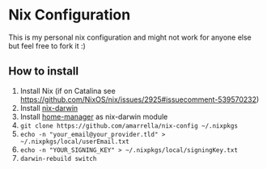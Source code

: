 # Nix Configuration

This is my personal nix configuration and might not work for anyone else but feel free to fork it :) 

## How to install
1. Install Nix (if on Catalina see https://github.com/NixOS/nix/issues/2925#issuecomment-539570232) 
2. Install [nix-darwin](https://github.com/LnL7/nix-darwin/) 
3. Install [home-manager](https://rycee.gitlab.io/home-manager/index.html#sec-install-nix-darwin-module) as nix-darwin module
4. `git clone https://github.com/amarrella/nix-config ~/.nixpkgs`
5. `echo -n "your_email@your_provider.tld" > ~/.nixpkgs/local/userEmail.txt`
6. `echo -n "YOUR_SIGNING_KEY" > ~/.nixpkgs/local/signingKey.txt`
7. `darwin-rebuild switch`

